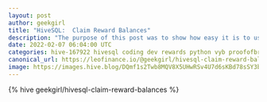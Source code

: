 ```yaml
---
layout: post
author: geekgirl
title: "HiveSQL:  Claim Reward Balances"
description: "The purpose of this post was to show how easy it is to use."
date: 2022-02-07 06:04:00 UTC
categories: hive-167922 hivesql coding dev rewards python vyb proofofbrain neoxian ctp stem leofinance
canonical_url: https://leofinance.io/@geekgirl/hivesql-claim-reward-balances
image: https://images.hive.blog/DQmf1s2Twb8MQV8X5UHwRSv4U7d6sKBd78sSY3bry9bJyVV/hivesql.png
---
```

{% hive geekgirl/hivesql-claim-reward-balances %}
